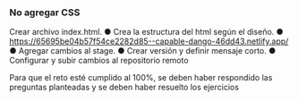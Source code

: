### No agregar CSS

Crear archivo index.html.
● Crea la estructura del html según el diseño.
● https://65695be04b57f54ce2282d85--capable-dango-46dd43.netlify.app/
● Agregar cambios al stage.
● Crear versión y definir mensaje corto.
● Configurar y subir cambios al repositorio remoto


 Para que el reto esté cumplido al 100%, se deben haber respondido las preguntas 
planteadas y se deben haber resuelto los ejercicios